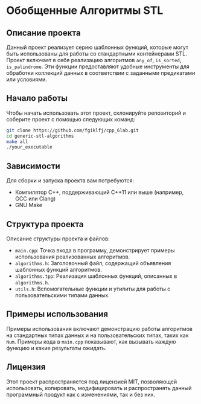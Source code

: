 # Обобщенные Алгоритмы STL

## Описание проекта

Данный проект реализует серию шаблонных функций, которые могут быть использованы для работы со стандартными контейнерами
STL. Проект включает в себя реализацию
алгоритмов `any_of`, `is_sorted`, `is_palindrome`. Эти функции предоставляют удобные инструменты для обработки коллекций данных в соответствии с
заданными предикатами или условиями.

## Начало работы

Чтобы начать использовать этот проект, склонируйте репозиторий и соберите проект с помощью следующих команд:

```bash
git clone https://github.com/fgiklfj/cpp_6lab.git
cd generic-stl-algorithms
make all
./your_executable
```

## Зависимости

Для сборки и запуска проекта вам потребуются:

- Компилятор C++, поддерживающий C++11 или выше (например, GCC или Clang)
- GNU Make

## Структура проекта

Описание структуры проекта и файлов:

- `main.cpp`: Точка входа в программу, демонстрирует примеры использования реализованных алгоритмов.
- `algorithms.h`: Заголовочный файл, содержащий объявления шаблонных функций алгоритмов.
- `algorithms.tpp`: Реализация шаблонных функций, описанных в `algorithms.h`.
- `utils.h`: Вспомогательные функции и утилиты для работы с пользовательскими типами данных.

## Примеры использования

Примеры использования включают демонстрацию работы алгоритмов на стандартных типах данных и на пользовательских типах,
таких как `Num`. Примеры кода в `main.cpp` показывают, как вызывать каждую функцию и какие результаты
ожидать.

## Лицензия

Этот проект распространяется под лицензией MIT, позволяющей использовать, копировать, модифицировать и распространять
данный программный продукт как с изменениями, так и без них.
